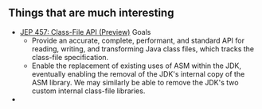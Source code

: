 ## Things that are much interesting

- [JEP 457: Class-File API (Preview)](https://openjdk.org/jeps/457)
  Goals
    - Provide an accurate, complete, performant, and standard API for reading, writing, and transforming Java class
      files, which tracks the class-file specification.
    - Enable the replacement of existing uses of ASM within the JDK, eventually enabling the removal of the JDK's
      internal copy of the ASM library. We may similarly be able to remove the JDK's two custom internal class-file
      libraries.
- 

